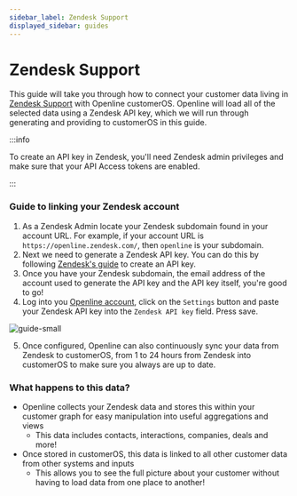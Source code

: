 ```yaml
---
sidebar_label: Zendesk Support
displayed_sidebar: guides
---
```


# Zendesk Support

This guide will take you through how to connect your customer data living in [Zendesk Support][zendesk] with Openline customerOS. Openline will load all of the selected data using a Zendesk API key, which we will run through generating and providing to customerOS in this guide.
 
:::info 

To create an API key in Zendesk, you'll need Zendesk admin privileges and make sure that your API Access tokens are enabled. 

:::

### Guide to linking your Zendesk account

1. As a Zendesk Admin locate your Zendesk subdomain found in your account URL. 
For example, if your account URL is `https://openline.zendesk.com/`, then `openline` is your subdomain.
2. Next we need to generate a Zendesk API key. You can do this by following [Zendesk's guide][zendesk-api-guide] to create an API key.
3. Once you have your Zendesk subdomain, the email address of the account used to generate the API key and the API key itself, you're good to go!
4. Log into you [Openline account][openline], click on the `Settings` button and paste your Zendesk API key into the `Zendesk API key` field.  Press save.

![guide-small](@site/static/img/guides/zendesk/openline-settings.png)

5. Once configured, Openline can also continuously sync your data from Zendesk to customerOS, from 1 to 24 hours from Zendesk into customerOS to make sure you always are up to date.

<!--- TODO: update with sync details ---->

### What happens to this data?

- Openline collects your Zendesk data and stores this within your customer graph for easy manipulation into useful aggregations and views
  - This data includes contacts, interactions, companies, deals and more!
- Once stored in customerOS, this data is linked to all other customer data from other systems and inputs
  - This allows you to see the full picture about your customer without having to load data from one place to another!

<!--- References ---->

[zendesk]: https://www.zendesk.co.uk/service/
[zendesk-api-guide]: https://support.zendesk.com/hc/en-us/articles/4408889192858-Generating-a-new-API-token
[openline]: https://spaces.openline.ai